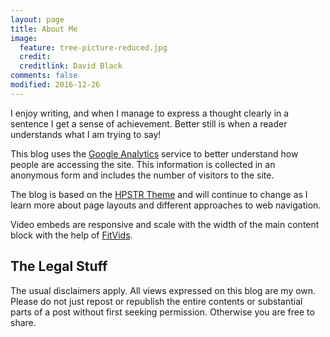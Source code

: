 ```yaml
---
layout: page
title: About Me
image:
  feature: tree-picture-reduced.jpg
  credit:
  creditlink: David Black
comments: false
modified: 2016-12-26
---
```


<p>
I enjoy writing, and when I manage to express a thought clearly in a sentence I get a sense of achievement. Better still is when a reader understands what I am trying to say!
</p>

This blog uses the <a href="http://www.google.co.uk/analytics/">Google Analytics</a> service to better understand how people are accessing the site. This information is collected in an anonymous form and includes the number of visitors to the site.

The blog is based on the [HPSTR Theme](/assets/md/abouthpstr) and will continue to change as I learn more about page layouts and different approaches to web navigation.

Video embeds are responsive and scale with the width of the main content block with the help of [FitVids](http://fitvidsjs.com/).

<h2>The Legal Stuff</h2>

The usual disclaimers apply. All views expressed on this blog are my own. Please do not just repost or republish the entire contents or substantial parts of a post without first seeking permission. Otherwise you are free to share.
